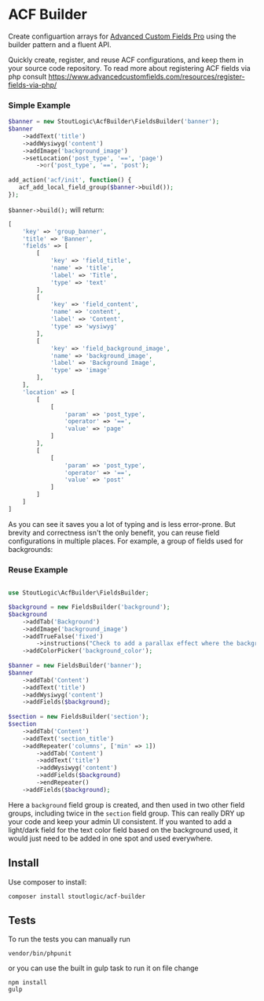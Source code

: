 # ACF Builder
Create configuartion arrays for [Advanced Custom Fields Pro](https://www.advancedcustomfields.com/pro/) using the builder pattern and a fluent API.

Quickly create, register, and reuse ACF configurations, and keep them in your source code repository. To read more about registering ACF fields via php consult https://www.advancedcustomfields.com/resources/register-fields-via-php/

### Simple Example
```php
$banner = new StoutLogic\AcfBuilder\FieldsBuilder('banner');
$banner
    ->addText('title')
    ->addWysiwyg('content')
    ->addImage('background_image')
    ->setLocation('post_type', '==', 'page')
        ->or('post_type', '==', 'post');
       
add_action('acf/init', function() {
   acf_add_local_field_group($banner->build());
});
```

`$banner->build();` will return:
```php
[
    'key' => 'group_banner',
    'title' => 'Banner',
    'fields' => [
        [
            'key' => 'field_title',
            'name' => 'title',
            'label' => 'Title',
            'type' => 'text'
        ],
        [
            'key' => 'field_content',
            'name' => 'content',
            'label' => 'Content',
            'type' => 'wysiwyg'
        ],
        [
            'key' => 'field_background_image',
            'name' => 'background_image',
            'label' => 'Background Image',
            'type' => 'image'
        ],
    ],
    'location' => [
        [
            [
                'param' => 'post_type',
                'operator' => '==',
                'value' => 'page'
            ]
        ],
        [
            [
                'param' => 'post_type',
                'operator' => '==',
                'value' => 'post'
            ]
        ]
    ]
]
```

As you can see it saves you a lot of typing and is less error-prone. But brevity and correctness isn't the only benefit, you can reuse field configurations in multiple places. For example, a group of fields used for backgrounds:

### Reuse Example

```php

use StoutLogic\AcfBuilder\FieldsBuilder;

$background = new FieldsBuilder('background');
$background
    ->addTab('Background')
    ->addImage('background_image')
    ->addTrueFalse('fixed')
        ->instructions("Check to add a parallax effect where the background image doesn't move when scrolling")
    ->addColorPicker('background_color');
           
$banner = new FieldsBuilder('banner');
$banner
    ->addTab('Content')
    ->addText('title')
    ->addWysiwyg('content')
    ->addFields($background);
           
$section = new FieldsBuilder('section');
$section
    ->addTab('Content')
    ->addText('section_title')
    ->addRepeater('columns', ['min' => 1])
        ->addTab('Content')
        ->addText('title')
        ->addWysiwyg('content')
        ->addFields($background)
        ->endRepeater()
    ->addFields($background);
```

Here a `background` field group is created, and then used in two other field groups, including twice in the `section` field group. This can really DRY up your code and keep your admin UI consistent. If you wanted to add a light/dark field for the text color field based on the background used, it would just need to be added in one spot and used everywhere.

## Install
Use composer to install:
```
composer install stoutlogic/acf-builder
```

## Tests
To run the tests you can manually run
```
vendor/bin/phpunit
```
or you can use the built in gulp task to run it on file change
```
npm install
gulp
```
